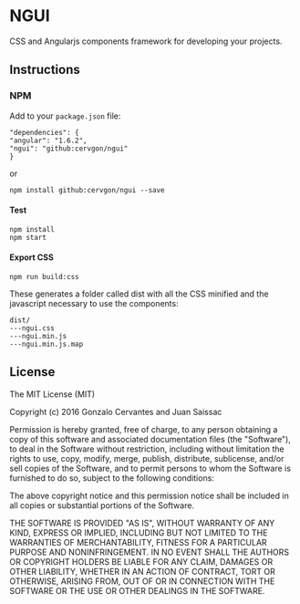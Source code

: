 # NGUI
CSS and Angularjs components framework for developing your projects.


## Instructions

### NPM
Add to your `package.json` file:

```
"dependencies": {
"angular": "1.6.2",
"ngui": "github:cervgon/ngui"
}
```
or 

```
npm install github:cervgon/ngui --save
```

#### Test

```
npm install
npm start
```

#### Export CSS
```
npm run build:css
```
These generates a folder called dist with all the CSS minified and the javascript necessary to use the components:

```
dist/
---ngui.css
---ngui.min.js
---ngui.min.js.map

```

## License

The MIT License (MIT)

Copyright (c) 2016 Gonzalo Cervantes and Juan Saissac

Permission is hereby granted, free of charge, to any person obtaining a copy
of this software and associated documentation files (the "Software"), to deal
in the Software without restriction, including without limitation the rights
to use, copy, modify, merge, publish, distribute, sublicense, and/or sell
copies of the Software, and to permit persons to whom the Software is
furnished to do so, subject to the following conditions:

The above copyright notice and this permission notice shall be included in all
copies or substantial portions of the Software.

THE SOFTWARE IS PROVIDED "AS IS", WITHOUT WARRANTY OF ANY KIND, EXPRESS OR
IMPLIED, INCLUDING BUT NOT LIMITED TO THE WARRANTIES OF MERCHANTABILITY,
FITNESS FOR A PARTICULAR PURPOSE AND NONINFRINGEMENT. IN NO EVENT SHALL THE
AUTHORS OR COPYRIGHT HOLDERS BE LIABLE FOR ANY CLAIM, DAMAGES OR OTHER
LIABILITY, WHETHER IN AN ACTION OF CONTRACT, TORT OR OTHERWISE, ARISING FROM,
OUT OF OR IN CONNECTION WITH THE SOFTWARE OR THE USE OR OTHER DEALINGS IN THE
SOFTWARE.
